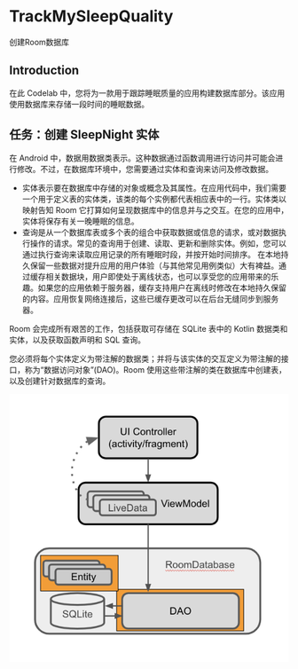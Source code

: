 # TrackMySleepQuality
创建Room数据库


Introduction
------------
在此 Codelab 中，您将为一款用于跟踪睡眠质量的应用构建数据库部分。该应用使用数据库来存储一段时间的睡眠数据。


任务：创建 SleepNight 实体
------------
在 Android 中，数据用数据类表示。这种数据通过函数调用进行访问并可能会进行修改。不过，在数据库环境中，您需要通过实体和查询来访问及修改数据。

- 实体表示要在数据库中存储的对象或概念及其属性。在应用代码中，我们需要一个用于定义表的实体类，该类的每个实例都代表相应表中的一行。实体类以映射告知 Room 它打算如何呈现数据库中的信息并与之交互。在您的应用中，实体将保存有关一晚睡眠的信息。
- 查询是从一个数据库表或多个表的组合中获取数据或信息的请求，或对数据执行操作的请求。常见的查询用于创建、读取、更新和删除实体。例如，您可以通过执行查询来读取应用记录的所有睡眠时段，并按开始时间排序。
在本地持久保留一些数据对提升应用的用户体验（与其他常见用例类似）大有裨益。通过缓存相关数据块，用户即使处于离线状态，也可以享受您的应用带来的乐趣。如果您的应用依赖于服务器，缓存支持用户在离线时修改在本地持久保留的内容。应用恢复网络连接后，这些已缓存更改可以在后台无缝同步到服务器。

Room 会完成所有艰苦的工作，包括获取可存储在 SQLite 表中的 Kotlin 数据类和实体，以及获取函数声明和 SQL 查询。

您必须将每个实体定义为带注解的数据类；并将与该实体的交互定义为带注解的接口，称为“数据访问对象”(DAO)。Room 使用这些带注解的类在数据库中创建表，以及创建针对数据库的查询。


![img](app/src/main/res/img.png)
